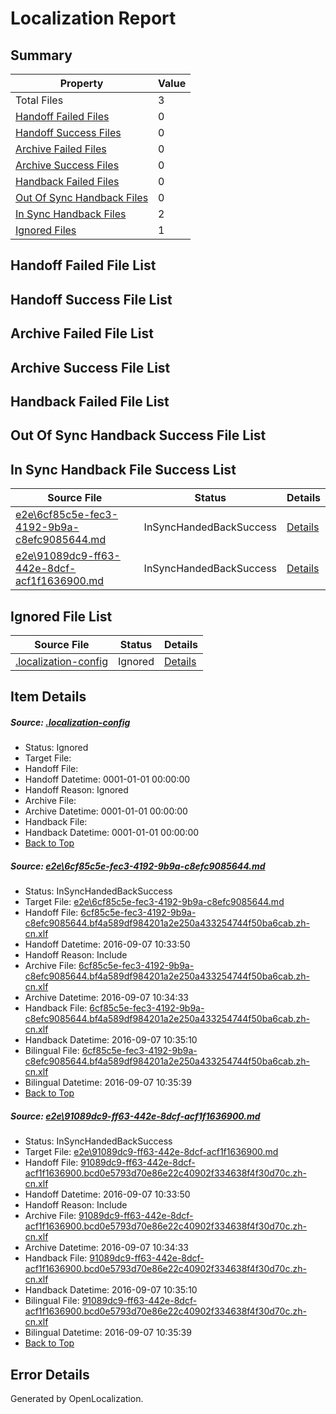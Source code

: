 # <a name='report-top'></a> Localization Report

## Summary
 Property | Value 
 -------- | ----- 
 Total Files | 3
[ Handoff Failed Files ](#handoff-failed-list)| 0
[ Handoff Success Files ](#handoff-success-list)| 0
[ Archive Failed Files ](#archive-failed-list)| 0
[ Archive Success Files ](#archive-success-list)| 0
[ Handback Failed Files ](#handback-failed-list)| 0
[ Out Of Sync Handback Files ](#outofsync-handback-success-list)| 0
[ In Sync Handback Files ](#insync-handback-success-list)| 2
[ Ignored Files ](#ignored-list)| 1

## <a name='handoff-failed-list'></a> Handoff Failed File List

## <a name='handoff-success-list'></a> Handoff Success File List

## <a name='archive-failed-list'></a> Archive Failed File List

## <a name='archive-success-list'></a> Archive Success File List

## <a name='handback-failed-list'></a> Handback Failed File List

## <a name='outofsync-handback-success-list'></a> Out Of Sync Handback Success File List

## <a name='insync-handback-success-list'></a> In Sync Handback File Success List
 Source File | Status | Details 
 ----------- | ------ | ------- 
 [e2e\6cf85c5e-fec3-4192-9b9a-c8efc9085644.md](https://github.com/OpenLocalizationTestOrg/ol-test0/blob/6ecbc7a3977b96217eec4eab3223e74c425ed728/e2e/6cf85c5e-fec3-4192-9b9a-c8efc9085644.md) | InSyncHandedBackSuccess | [Details](#573107231a6f04ec257fdc905d6becd85b80801d1)
 [e2e\91089dc9-ff63-442e-8dcf-acf1f1636900.md](https://github.com/OpenLocalizationTestOrg/ol-test0/blob/6ecbc7a3977b96217eec4eab3223e74c425ed728/e2e/91089dc9-ff63-442e-8dcf-acf1f1636900.md) | InSyncHandedBackSuccess | [Details](#12fab36295c2fda169225268d5265eafcde376912)

## <a name='ignored-list'></a> Ignored File List
 Source File | Status | Details 
 ----------- | ------ | ------- 
 [.localization-config](https://github.com/OpenLocalizationTestOrg/ol-test0/blob/6ecbc7a3977b96217eec4eab3223e74c425ed728/.localization-config) | Ignored | [Details](#3d4f252ac210baf56311d7e97dcc2db10974dbd20)

## Item Details
##### <a name='3d4f252ac210baf56311d7e97dcc2db10974dbd20'></a> Source: [.localization-config](https://github.com/OpenLocalizationTestOrg/ol-test0/blob/6ecbc7a3977b96217eec4eab3223e74c425ed728/.localization-config)
* Status: Ignored
* Target File: 
* Handoff File: 
* Handoff Datetime: 0001-01-01 00:00:00
* Handoff Reason: Ignored
* Archive File: 
* Archive Datetime: 0001-01-01 00:00:00
* Handback File: 
* Handback Datetime: 0001-01-01 00:00:00
* [Back to Top](#report-top)

##### <a name='573107231a6f04ec257fdc905d6becd85b80801d1'></a> Source: [e2e\6cf85c5e-fec3-4192-9b9a-c8efc9085644.md](https://github.com/OpenLocalizationTestOrg/ol-test0/blob/6ecbc7a3977b96217eec4eab3223e74c425ed728/e2e/6cf85c5e-fec3-4192-9b9a-c8efc9085644.md)
* Status: InSyncHandedBackSuccess
* Target File: [e2e\6cf85c5e-fec3-4192-9b9a-c8efc9085644.md](https://github.com/OpenLocalizationTestOrg/ol-test0-zhcn/blob/3eca2af698f3c81080da90e441eac91b868fcf13/e2e/6cf85c5e-fec3-4192-9b9a-c8efc9085644.md)
* Handoff File: [6cf85c5e-fec3-4192-9b9a-c8efc9085644.bf4a589df984201a2e250a433254744f50ba6cab.zh-cn.xlf](https://github.com/OpenLocalizationTestOrg/ol-test0-handoff/blob/3e7f5bd3de7a3e84d3e18a22d4353765968ff698/ol-handoff/OpenLocalizationTestOrg/ol-test0-zhcn/ci/ht/6cf85c5e-fec3-4192-9b9a-c8efc9085644.bf4a589df984201a2e250a433254744f50ba6cab.zh-cn.xlf)
* Handoff Datetime: 2016-09-07 10:33:50
* Handoff Reason: Include
* Archive File: [6cf85c5e-fec3-4192-9b9a-c8efc9085644.bf4a589df984201a2e250a433254744f50ba6cab.zh-cn.xlf](https://github.com/OpenLocalizationTestOrg/ol-test0-handoff/blob/578a34e58ce22565cc236e3e24e0acb21efa4bd4/ol-archive/OpenLocalizationTestOrg/ol-test0-zhcn/ci/ht/6cf85c5e-fec3-4192-9b9a-c8efc9085644.bf4a589df984201a2e250a433254744f50ba6cab.zh-cn.xlf)
* Archive Datetime: 2016-09-07 10:34:33
* Handback File: [6cf85c5e-fec3-4192-9b9a-c8efc9085644.bf4a589df984201a2e250a433254744f50ba6cab.zh-cn.xlf](https://github.com/OpenLocalizationTestOrg/ol-test0-handback/blob/e406ffa742a25119a740ec27cf3c5379d9f595b4/ol-handback/OpenLocalizationTestOrg/ol-test0-zhcn/ci/ht/6cf85c5e-fec3-4192-9b9a-c8efc9085644.bf4a589df984201a2e250a433254744f50ba6cab.zh-cn.xlf)
* Handback Datetime: 2016-09-07 10:35:10
* Bilingual File: [6cf85c5e-fec3-4192-9b9a-c8efc9085644.bf4a589df984201a2e250a433254744f50ba6cab.zh-cn.xlf](https://github.com/OpenLocalizationTestOrg/ol-test0-handback/blob/e406ffa742a25119a740ec27cf3c5379d9f595b4/ol-handback/OpenLocalizationTestOrg/ol-test0-zhcn/ci/ht/6cf85c5e-fec3-4192-9b9a-c8efc9085644.bf4a589df984201a2e250a433254744f50ba6cab.zh-cn.xlf)
* Bilingual Datetime: 2016-09-07 10:35:39
* [Back to Top](#report-top)

##### <a name='12fab36295c2fda169225268d5265eafcde376912'></a> Source: [e2e\91089dc9-ff63-442e-8dcf-acf1f1636900.md](https://github.com/OpenLocalizationTestOrg/ol-test0/blob/6ecbc7a3977b96217eec4eab3223e74c425ed728/e2e/91089dc9-ff63-442e-8dcf-acf1f1636900.md)
* Status: InSyncHandedBackSuccess
* Target File: [e2e\91089dc9-ff63-442e-8dcf-acf1f1636900.md](https://github.com/OpenLocalizationTestOrg/ol-test0-zhcn/blob/3eca2af698f3c81080da90e441eac91b868fcf13/e2e/91089dc9-ff63-442e-8dcf-acf1f1636900.md)
* Handoff File: [91089dc9-ff63-442e-8dcf-acf1f1636900.bcd0e5793d70e86e22c40902f334638f4f30d70c.zh-cn.xlf](https://github.com/OpenLocalizationTestOrg/ol-test0-handoff/blob/3e7f5bd3de7a3e84d3e18a22d4353765968ff698/ol-handoff/OpenLocalizationTestOrg/ol-test0-zhcn/ci/ht/91089dc9-ff63-442e-8dcf-acf1f1636900.bcd0e5793d70e86e22c40902f334638f4f30d70c.zh-cn.xlf)
* Handoff Datetime: 2016-09-07 10:33:50
* Handoff Reason: Include
* Archive File: [91089dc9-ff63-442e-8dcf-acf1f1636900.bcd0e5793d70e86e22c40902f334638f4f30d70c.zh-cn.xlf](https://github.com/OpenLocalizationTestOrg/ol-test0-handoff/blob/578a34e58ce22565cc236e3e24e0acb21efa4bd4/ol-archive/OpenLocalizationTestOrg/ol-test0-zhcn/ci/ht/91089dc9-ff63-442e-8dcf-acf1f1636900.bcd0e5793d70e86e22c40902f334638f4f30d70c.zh-cn.xlf)
* Archive Datetime: 2016-09-07 10:34:33
* Handback File: [91089dc9-ff63-442e-8dcf-acf1f1636900.bcd0e5793d70e86e22c40902f334638f4f30d70c.zh-cn.xlf](https://github.com/OpenLocalizationTestOrg/ol-test0-handback/blob/e406ffa742a25119a740ec27cf3c5379d9f595b4/ol-handback/OpenLocalizationTestOrg/ol-test0-zhcn/ci/ht/91089dc9-ff63-442e-8dcf-acf1f1636900.bcd0e5793d70e86e22c40902f334638f4f30d70c.zh-cn.xlf)
* Handback Datetime: 2016-09-07 10:35:10
* Bilingual File: [91089dc9-ff63-442e-8dcf-acf1f1636900.bcd0e5793d70e86e22c40902f334638f4f30d70c.zh-cn.xlf](https://github.com/OpenLocalizationTestOrg/ol-test0-handback/blob/e406ffa742a25119a740ec27cf3c5379d9f595b4/ol-handback/OpenLocalizationTestOrg/ol-test0-zhcn/ci/ht/91089dc9-ff63-442e-8dcf-acf1f1636900.bcd0e5793d70e86e22c40902f334638f4f30d70c.zh-cn.xlf)
* Bilingual Datetime: 2016-09-07 10:35:39
* [Back to Top](#report-top)


## Error Details

Generated by OpenLocalization.

